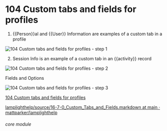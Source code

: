# 104 Custom tabs and fields for profiles


1. {{Person}}al and {{User}} Information are examples of a custom tab in a profile

![104 Custom tabs and fields for profiles - step 1](104_Custom_tabs_and_fields_for_profiles_im_1.png)

2. Session Info is an example of a custom tab in an {{activity}} record

![104 Custom tabs and fields for profiles - step 2](104_Custom_tabs_and_fields_for_profiles_im_2.png)

Fields and Options

![104 Custom tabs and fields for profiles - step 3](104_Custom_tabs_and_fields_for_profiles_im_3.png)

[104 Custom tabs and fields for profiles](/help/index/p/104)

[lamplighthelp](https://github.com/mattparker/lamplighthelp/blob/main/source/16-7-0_Custom_Tabs_and_Fields.markdown)[/source/16-7-0_Custom_Tabs_and_Fields.markdown at main · ](https://github.com/mattparker/lamplighthelp/blob/main/source/16-7-0_Custom_Tabs_and_Fields.markdown)[mattparker](https://github.com/mattparker/lamplighthelp/blob/main/source/16-7-0_Custom_Tabs_and_Fields.markdown)[/](https://github.com/mattparker/lamplighthelp/blob/main/source/16-7-0_Custom_Tabs_and_Fields.markdown)[lamplighthelp](https://github.com/mattparker/lamplighthelp/blob/main/source/16-7-0_Custom_Tabs_and_Fields.markdown)


###### core module